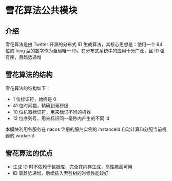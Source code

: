 # 雪花算法公共模块

## 介绍

雪花算法是由 Twitter 开源的分布式 ID 生成算法，其核心思想是：使用一个 64 位的 long 型的数字作为全局唯一
ID。在分布式系统中的应用十分广泛，且 ID 强有序，且趋势递增

## 雪花算法的结构

雪花算法的结构如下：

- 1 位标识符，始终是 0
- 41 位时间戳，精确到毫秒级
- 10 位机器标识符，用来标识不同的机器
- 12 位序列号，用来标识同一毫秒内产生的不同 id

本模块利用各服务在 nacos 注册的服务实例的 instanceId 自动计算和分配当前机器的 workerId

## 雪花算法的优点

- 生成 ID 时不依赖于数据库，完全在内存生成，高性能高可用
- ID 呈趋势递增，后续插入索引树的时候性能较好
